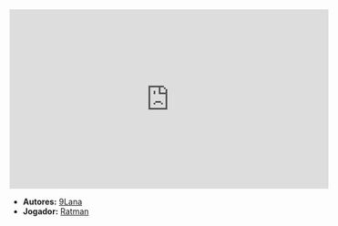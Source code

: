 <iframe width="560" height="315" src="https://www.youtube.com/embed/9CBXbGacBl0?si=Yl4k4xWnmySyQONh" title="YouTube video player" frameborder="0" allow="accelerometer; autoplay; clipboard-write; encrypted-media; gyroscope; picture-in-picture; web-share" referrerpolicy="strict-origin-when-cross-origin" allowfullscreen></iframe>

- **Autores:** [9Lana](content/Autores/9Lana.md)
- **Jogador:** [Ratman](content/Jogadores/Ratman.md)